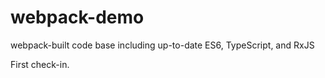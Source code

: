# webpack-demo
webpack-built code base including up-to-date ES6, TypeScript, and RxJS 

First check-in.

